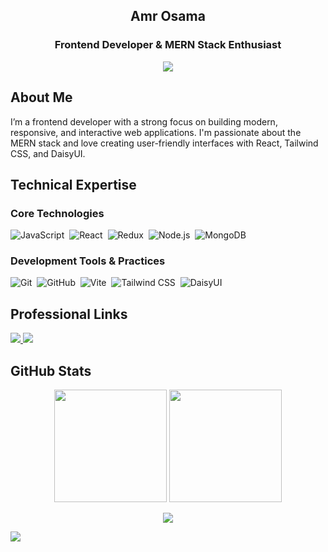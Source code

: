 <h2 align="center">Amr Osama</h2>
<h3 align="center">Frontend Developer & MERN Stack Enthusiast</h3>

<p align="center">
  <a href="https://github.com/DenverCoder1/readme-typing-svg">
    <img src="https://readme-typing-svg.herokuapp.com/?lines=Frontend%20Developer;Building%20Interactive%20Web%20Applications;Learning%20Every%20Day;Passionate%20About%20React%20and%20Redux;MERN%20Stack%20Developer&font=Fira%20Code&center=true&width=460&height=45&color=94a3b8&vCenter=true&size=22">
  </a>
</p>

## About Me
I’m a frontend developer with a strong focus on building modern, responsive, and interactive web applications. I'm passionate about the MERN stack and love creating user-friendly interfaces with React, Tailwind CSS, and DaisyUI.

## Technical Expertise

### Core Technologies
![JavaScript](https://img.shields.io/badge/-JavaScript-05122A?style=flat&logo=javascript)&nbsp;
![React](https://img.shields.io/badge/-React-05122A?style=flat&logo=react)&nbsp;
![Redux](https://img.shields.io/badge/-Redux-05122A?style=flat&logo=redux)&nbsp;
![Node.js](https://img.shields.io/badge/-Node.js-05122A?style=flat&logo=node.js)&nbsp;
![MongoDB](https://img.shields.io/badge/-MongoDB-05122A?style=flat&logo=mongodb)&nbsp;

### Development Tools & Practices
![Git](https://img.shields.io/badge/-Git-05122A?style=flat&logo=git)&nbsp;
![GitHub](https://img.shields.io/badge/-GitHub-05122A?style=flat&logo=github)&nbsp;
![Vite](https://img.shields.io/badge/-Vite-05122A?style=flat&logo=vite&logoColor=6E40C9)&nbsp;
![Tailwind CSS](https://img.shields.io/badge/-Tailwind%20CSS-05122A?style=flat&logo=tailwindcss)&nbsp;
![DaisyUI](https://img.shields.io/badge/-DaisyUI-05122A?style=flat&logo=daisyui)&nbsp;

## Professional Links
<a href="https://www.linkedin.com/in/amr-al-fakharany/" target="_blank">
  <img src="https://img.shields.io/badge/-LinkedIn-0077B5?style=for-the-badge&logo=Linkedin&logoColor=white"/>
</a>
<a href="https://www.upwork.com/freelancers/~014a637709fa0080dd?mp_source=share" target="_blank">
  <img src="https://img.shields.io/badge/-Upwork-6fda44?style=for-the-badge&logo=Upwork&logoColor=white"/>
</a>

## GitHub Stats

<p align="center">
  <img height="180em" src="https://github-readme-stats.vercel.app/api?username=AmrOsama&show_icons=true&theme=github_dark&include_all_commits=true&count_private=true"/>
  <img height="180em" src="https://github-readme-stats.vercel.app/api/top-langs/?username=AmrOsama&layout=compact&langs_count=7&theme=github_dark"/>
</p>

<p align="center">
  <img src="https://github-profile-summary-cards.vercel.app/api/cards/profile-details?username=AmrOsama&theme=github_dark" />
</p>

<a href="https://komarev.com/ghpvc/?username=AmrOsama&style=for-the-badge">
  <img src="https://komarev.com/ghpvc/?username=AmrOsama&style=for-the-badge">
</a>
